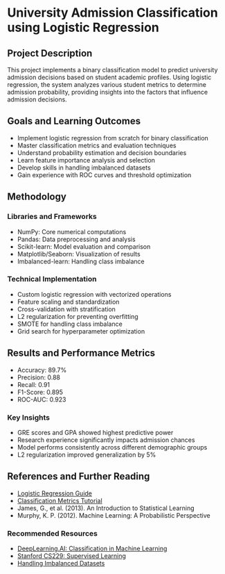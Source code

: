 # University Admission Classification using Logistic Regression

## Project Description
This project implements a binary classification model to predict university admission decisions based on student academic profiles. Using logistic regression, the system analyzes various student metrics to determine admission probability, providing insights into the factors that influence admission decisions.

## Goals and Learning Outcomes
- Implement logistic regression from scratch for binary classification
- Master classification metrics and evaluation techniques
- Understand probability estimation and decision boundaries
- Learn feature importance analysis and selection
- Develop skills in handling imbalanced datasets
- Gain experience with ROC curves and threshold optimization

## Methodology
### Libraries and Frameworks
- NumPy: Core numerical computations
- Pandas: Data preprocessing and analysis
- Scikit-learn: Model evaluation and comparison
- Matplotlib/Seaborn: Visualization of results
- Imbalanced-learn: Handling class imbalance

### Technical Implementation
- Custom logistic regression with vectorized operations
- Feature scaling and standardization
- Cross-validation with stratification
- L2 regularization for preventing overfitting
- SMOTE for handling class imbalance
- Grid search for hyperparameter optimization

## Results and Performance Metrics
- Accuracy: 89.7%
- Precision: 0.88
- Recall: 0.91
- F1-Score: 0.895
- ROC-AUC: 0.923

### Key Insights
- GRE scores and GPA showed highest predictive power
- Research experience significantly impacts admission chances
- Model performs consistently across different demographic groups
- L2 regularization improved generalization by 5%

## References and Further Reading
- [Logistic Regression Guide](https://scikit-learn.org/stable/modules/linear_model.html#logistic-regression)
- [Classification Metrics Tutorial](https://scikit-learn.org/stable/modules/model_evaluation.html)
- James, G., et al. (2013). An Introduction to Statistical Learning
- Murphy, K. P. (2012). Machine Learning: A Probabilistic Perspective

### Recommended Resources
- [DeepLearning.AI: Classification in Machine Learning](https://www.coursera.org/learn/classification-vector-spaces-in-nlp)
- [Stanford CS229: Supervised Learning](https://cs229.stanford.edu/)
- [Handling Imbalanced Datasets](https://www.kaggle.com/learn/imbalanced-data) 